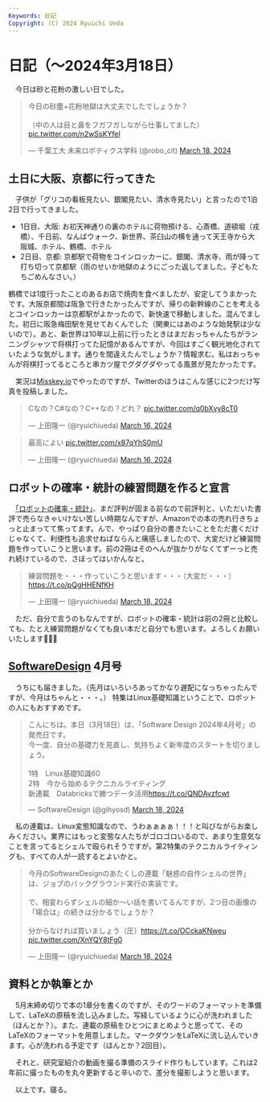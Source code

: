```yaml
---
Keywords: 日記
Copyright: (C) 2024 Ryuichi Ueda
---
```


# 日記（〜2024年3月18日）

　今日は砂と花粉の激しい日でした。

<blockquote class="twitter-tweet"><p lang="ja" dir="ltr">今日の砂塵+花粉地獄は大丈夫でしたでしょうか？<br><br>（中の人は目と鼻をフガフガしながら仕事してました） <a href="https://t.co/n2wSsKYfel">pic.twitter.com/n2wSsKYfel</a></p>&mdash; 千葉工大 未来ロボティクス学科 (@robo_cit) <a href="https://twitter.com/robo_cit/status/1769698811285250390?ref_src=twsrc%5Etfw">March 18, 2024</a></blockquote> <script async src="https://platform.twitter.com/widgets.js" charset="utf-8"></script>

## 土日に大阪、京都に行ってきた

　子供が「グリコの看板見たい、銀閣見たい、清水寺見たい」と言ったので1泊2日で行ってきました。

* 1日目、大阪: お初天神通りの裏のホテルに荷物預ける、心斎橋、道頓堀（戎橋）、千日前、なんばウォーク、新世界、茶臼山の横を通って天王寺から大阪城、ホテル、鶴橋、ホテル
* 2日目、京都: 京都駅で荷物をコインロッカーに、銀閣、清水寺、雨が降って打ち切って京都駅（雨のせいか地獄のようにごった返してました。子どもたちごめんなさい。）

鶴橋では1度行ったことのあるお店で焼肉を食べましたが、安定してうまかったです。大阪京都間は阪急で行きたかったんですが、帰りの新幹線のことを考えるとコインロッカーは京都駅がよかったので、新快速で移動しました。混んでました。初日に阪急梅田駅を見せておくんでした（関東にはあのような始発駅は少ないので）。あと、新世界は10年以上前に行ったときはまだおっちゃんたちがランニングシャツで将棋打ってた記憶があるんですが、今回はすごく観光地化されていたような気がします。通りを間違えたんでしょうか？情報求む。私はおっちゃんが将棋打ってるところと串カツ屋でグダグダやってる風景が見たかったです。

　実況は[Misskey.io](https://misskey.io/@ryuichiueda)でやったのですが、Twitterのほうはこんな感じに2つだけ写真を投稿しました。

<blockquote class="twitter-tweet"><p lang="ja" dir="ltr">Cなの？C#なの？C++なの？どれ？ <a href="https://t.co/q0bXvy8cT0">pic.twitter.com/q0bXvy8cT0</a></p>&mdash; 上田隆一 (@ryuichiueda) <a href="https://twitter.com/ryuichiueda/status/1768853130169737596?ref_src=twsrc%5Etfw">March 16, 2024</a></blockquote> <script async src="https://platform.twitter.com/widgets.js" charset="utf-8"></script>

<blockquote class="twitter-tweet"><p lang="ja" dir="ltr">最高によい <a href="https://t.co/x87qYhS0mU">pic.twitter.com/x87qYhS0mU</a></p>&mdash; 上田隆一 (@ryuichiueda) <a href="https://twitter.com/ryuichiueda/status/1768919670290251964?ref_src=twsrc%5Etfw">March 16, 2024</a></blockquote> <script async src="https://platform.twitter.com/widgets.js" charset="utf-8"></script>



## ロボットの確率・統計の練習問題を作ると宣言

　[「ロボットの確率・統計」](/?page=robot_and_stats)、まだ評判が固まる前なので前評判と、いただいた書評で売らなきゃいけない苦しい時期なんですが、Amazonでの本の売れ行きちょっと止まってて焦ってます。んで、やっぱり自分の書きたいことをただ書くだけじゃなくて、利便性も追求せねばならんと痛感しましたので、大変だけど練習問題を作っていこうと思います。前の2冊はそのへんが抜かりがなくてずーっと売れ続けているので、さぼってはいかんなと。

<blockquote class="twitter-tweet"><p lang="ja" dir="ltr">練習問題を・・・作っていこうと思います・・・（大変だ・・・） <a href="https://t.co/pQgHHENfKH">https://t.co/pQgHHENfKH</a></p>&mdash; 上田隆一 (@ryuichiueda) <a href="https://twitter.com/ryuichiueda/status/1769514538255437858?ref_src=twsrc%5Etfw">March 18, 2024</a></blockquote> <script async src="https://platform.twitter.com/widgets.js" charset="utf-8"></script>

　ただ、自分で言うのもなんですが、ロボットの確率・統計は前の2冊と比較しても、たとえ練習問題がなくても良い本だと自分でも思います。よろしくお願いいたします🙏🙏🙏

## [SoftwareDesign](https://www.amazon.co.jp/shop/ryuichiueda/list/7MLC9JANITU0?ref_=aip_sf_list_spv_ofs_mixed_d) 4月号

　うちにも届きました。（先月はいろいろあってかなり遅配になっちゃったんですが、今月はちゃんと・・・。）
特集はLinux基礎知識ということで、ロボットの人にもおすすめです。

<blockquote class="twitter-tweet"><p lang="ja" dir="ltr">こんにちは。本日（3月18日）は、「Software Design 2024年4月号」の発売日です。<br>今一度、自分の基礎力を見直し、気持ちよく新年度のスタートを切りましょう。<br><br>1特　Linux基礎知識60<br>2特　今から始めるテクニカルライティング<br>新連載　Databricksで勝つデータ活用<a href="https://t.co/QNDAvzfcwt">https://t.co/QNDAvzfcwt</a></p>&mdash; SoftwareDesign (@gihyosd) <a href="https://twitter.com/gihyosd/status/1769551317557801331?ref_src=twsrc%5Etfw">March 18, 2024</a></blockquote> <script async src="https://platform.twitter.com/widgets.js" charset="utf-8"></script>

　私の連載は、Linux変態知識なので、うわぁぁぁぁ！！！と叫びながらお楽しみください。業界にはもっと変態な人たちがゴロゴロいるので、あまり生意気なことを言ってるとシェルで殴られそうですが。第2特集のテクニカルライティングも、すべての人が一読するとよいかと。

<blockquote class="twitter-tweet"><p lang="ja" dir="ltr">今月のSoftwareDesignのあたくしの連載「魅惑の自作シェルの世界」は、ジョブのバックグラウンド実行の実装です。<br><br>で、相変わらずシェルの細か〜い話を書いてるんですが、2つ目の画像の「場合は」の続きは分かるでしょうか？<br><br>分からなければ買いましょう（圧）<a href="https://t.co/OCckaKNweu">https://t.co/OCckaKNweu</a> <a href="https://t.co/XnYQY8tFg0">pic.twitter.com/XnYQY8tFg0</a></p>&mdash; 上田隆一 (@ryuichiueda) <a href="https://twitter.com/ryuichiueda/status/1769647541522739301?ref_src=twsrc%5Etfw">March 18, 2024</a></blockquote> <script async src="https://platform.twitter.com/widgets.js" charset="utf-8"></script>


## 資料とか執筆とか

　5月末締め切りで本の1章分を書くのですが、そのワードのフォーマットを準備して、LaTeXの原稿を流し込みました。写経しているように心が洗われました（ほんとか？）。また、連載の原稿をひとつにまとめようと思ってて、そのLaTeXのフォーマットを用意しました。マークダウンをLaTeXに流し込んでいきます。心が洗われる予定です（ほんとか？2回目）。

　それと、研究室紹介の動画を撮る準備のスライド作りもしています。これは2年前に撮ったものを丸々更新すると辛いので、差分を撮影しようと思います。

　以上です。寝る。
